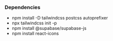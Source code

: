 ### Dependencies
- npm install -D tailwindcss postcss autoprefixer
- npx tailwindcss init -p
- npm install @supabase/supabase-js
- npm install react-icons